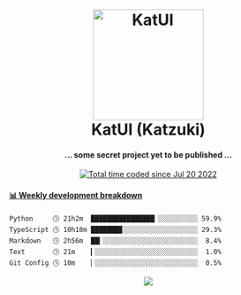 <h1 align="center">
  <img src="https://kokecacao.me/static/img/katzuki.png" alt="KatUI" width="200">
  <br>KatUI (Katzuki)<br>
</h1>

<h4 align="center">... some secret project yet to be published ...</h4>

<p align="center">
  <a href="https://wakatime.com/@5d39136d-911d-4ceb-9dae-178d9dbef0cd"><img src="https://wakatime.com/badge/user/5d39136d-911d-4ceb-9dae-178d9dbef0cd.svg" alt="Total time coded since Jul 20 2022" /></a>
</p>

<!-- waka-box start -->
#### <a href="https://gist.github.com/5db7183a9e07f1193716cb2b94e5d0e1" target="_blank">📊 Weekly development breakdown</a>
```text
Python     🕓 21h2m  ████████████████▏░░░░░░░░░░ 59.9%
TypeScript 🕓 10h18m ███████▉░░░░░░░░░░░░░░░░░░░ 29.3%
Markdown   🕓 2h56m  ██▎░░░░░░░░░░░░░░░░░░░░░░░░  8.4%
Text       🕓 21m    ▎░░░░░░░░░░░░░░░░░░░░░░░░░░  1.0%
Git Config 🕓 10m    ▏░░░░░░░░░░░░░░░░░░░░░░░░░░  0.5%
```
<!-- Powered by https://github.com/YouEclipse/waka-box-go . -->
<!-- waka-box end -->

<p align="center">
  <img src="https://count.getloli.com/get/@:koke_cacao?theme=rule34">
</p>
